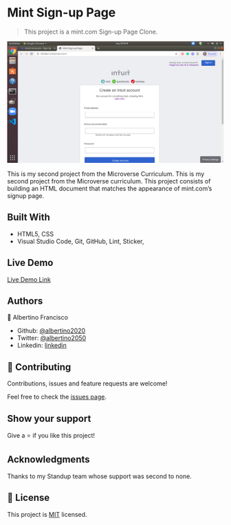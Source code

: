 # Mint Sign-up Page

> This project is a mint.com Sign-up Page Clone.

![screenshot](./images/screen1.png)

This is my second project from the Microverse Curriculum. This is my second project from the Microverse curriculum. This project consists of building an HTML document that matches the appearance of mint.com’s signup page.

## Built With

- HTML5, CSS
- Visual Studio Code, Git, GitHub, Lint, Sticker,

## Live Demo

[Live Demo Link](https://github.com/Albertino2020/mint-com)



## Authors

👤 Albertino Francisco

- Github: [@albertino2020](https://github.com/Albertino2020)
- Twitter: [@albertino2050](https://twitter.com/albertino2050)
- Linkedin: [linkedin](https://linkedin.com/boamorte)

## 🤝 Contributing

Contributions, issues and feature requests are welcome!

Feel free to check the [issues page](https://github.com/Albertino2020/mint-com/issues).

## Show your support

Give a ⭐️ if you like this project!

## Acknowledgments

Thanks to my Standup team whose support was second to none.

## 📝 License

This project is [MIT](lic.url) licensed.
